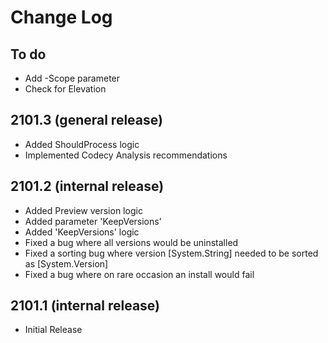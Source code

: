 # Change Log

## To do

*  Add -Scope parameter
*  Check for Elevation

## 2101.3 (general release)

*  Added ShouldProcess logic
*  Implemented Codecy Analysis recommendations

## 2101.2 (internal release)

*  Added Preview version logic
*  Added parameter 'KeepVersions'
*  Added 'KeepVersions' logic
*  Fixed a bug where all versions would be uninstalled
*  Fixed a sorting bug where version [System.String] needed to be sorted as [System.Version]
*  Fixed a bug where on rare occasion an install would fail

## 2101.1 (internal release)

*  Initial Release

